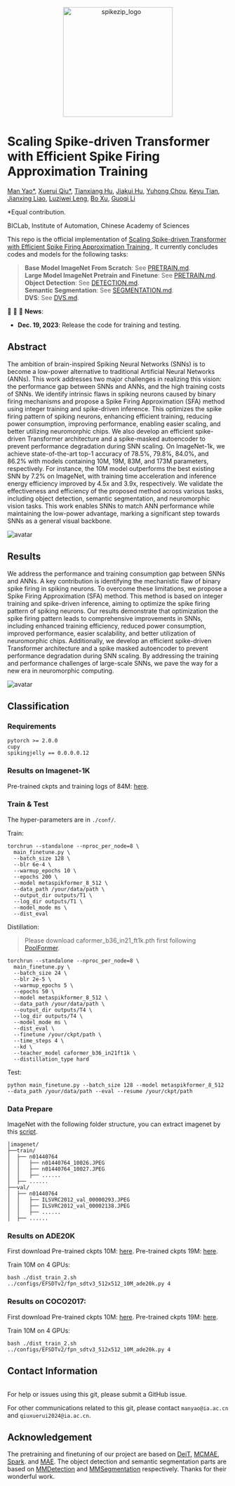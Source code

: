 <p align="center">
<img src="./images/logo.jpg" alt="spikezip_logo" width="250" align="center">
</p>

# Scaling Spike-driven Transformer with Efficient Spike Firing Approximation Training

[Man Yao*](https://scholar.google.com/citations?user=eE4vvp0AAAAJ), [Xuerui Qiu*](https://scholar.google.com/citations?user=bMwW4e8AAAAJ&hl=zh-CN), [Tianxiang Hu](), [Jiakui Hu](https://github.com/jkhu29), [Yuhong Chou](https://scholar.google.com/citations?user=8CpWM4cAAAAJ&hl=zh-CN&oi=ao), [Keyu Tian](https://scholar.google.com/citations?user=6FdkbygAAAAJ&hl=zh-CN&oi=ao), [Jianxing Liao](), [Luziwei Leng](), [Bo Xu](), [Guoqi Li](https://scholar.google.com/citations?user=qCfE--MAAAAJ&)


*Equal contribution.

BICLab, Institute of Automation, Chinese Academy of Sciences


This repo is the official implementation of [Scaling Spike-driven Transformer with Efficient Spike Firing Approximation Training ](https://arxiv.org/pdf/2411.16061). It currently concludes codes and models for the following tasks:
> **Base Model ImageNet From Scratch**: See [PRETRAIN.md](PRETRAIN.md).\
> **Large Model ImageNet Pretrain and Finetune**: See [PRETRAIN.md](PRETRAIN.md).\
> **Object Detection**: See [DETECTION.md](DET/DETECTION.md).\
> **Semantic Segmentation**: See [SEGMENTATION.md](SEG/SEGMENTATION.md). \
> **DVS**: See [DVS.md](https://github.com/Alpha-VL/VideoConvMAE).


:rocket:  :rocket:  :rocket: **News**:

- **Dec. 19, 2023**: Release the code for training and testing.

## Abstract
The ambition of brain-inspired Spiking Neural Networks (SNNs) is to become a low-power alternative to traditional Artificial Neural Networks (ANNs). This work addresses two major challenges in realizing this vision: the performance gap between SNNs and ANNs, and the high training costs of SNNs. We identify intrinsic flaws in spiking neurons caused by binary firing mechanisms and propose a Spike Firing Approximation (SFA) method using integer training and spike-driven inference. This optimizes the spike firing pattern of spiking neurons, enhancing efficient training, reducing power consumption, improving performance, enabling easier scaling, and better utilizing neuromorphic chips. We also develop an efficient spike-driven Transformer architecture and a spike-masked autoencoder to prevent performance degradation during SNN scaling. On ImageNet-1k, we achieve state-of-the-art top-1 accuracy of 78.5\%, 79.8\%, 84.0\%, and 86.2\% with models containing 10M, 19M, 83M, and 173M parameters, respectively. For instance, the 10M model outperforms the best existing SNN by 7.2\% on ImageNet, with training time acceleration and inference energy efficiency improved by 4.5x and 3.9x, respectively. We validate the effectiveness and efficiency of the proposed method across various tasks, including object detection, semantic segmentation, and neuromorphic vision tasks. This work enables SNNs to match ANN performance while maintaining the low-power advantage, marking a significant step towards SNNs as a general visual backbone.

![avatar](./images/main.png)

## Results
We address the performance and training consumption gap between SNNs and ANNs. A key contribution is identifying the mechanistic flaw of binary spike firing in spiking neurons. To overcome these limitations, we propose a Spike Firing Approximation (SFA) method. This method is based on integer training and spike-driven inference, aiming to optimize the spike firing pattern of spiking neurons. Our results demonstrate that optimization the spike firing pattern leads to comprehensive improvements in SNNs, including enhanced training efficiency, reduced power consumption, improved performance, easier scalability, and better utilization of neuromorphic chips. Additionally, we develop an efficient spike-driven Transformer architecture and a spike masked autoencoder to prevent performance degradation during SNN scaling. By addressing the training and performance challenges of large-scale SNNs, we pave the way for a new era in neuromorphic computing.

![avatar](./images/fig.png)
## Classification

### Requirements

```python3
pytorch >= 2.0.0
cupy
spikingjelly == 0.0.0.0.12
```

### Results on Imagenet-1K

Pre-trained ckpts and training logs of 84M: [here](https://drive.google.com/drive/folders/12JcIRG8BF6JcgPsXIetSS14udtHXeSSx?usp=sharing).

### Train & Test

The hyper-parameters are in `./conf/`.

Train:

```shell
torchrun --standalone --nproc_per_node=8 \
  main_finetune.py \
  --batch_size 128 \
  --blr 6e-4 \
  --warmup_epochs 10 \
  --epochs 200 \
  --model metaspikformer_8_512 \
  --data_path /your/data/path \
  --output_dir outputs/T1 \
  --log_dir outputs/T1 \
  --model_mode ms \
  --dist_eval
```

Distillation:

> Please download caformer_b36_in21_ft1k.pth first following [PoolFormer](https://github.com/sail-sg/poolformer).

```shell
torchrun --standalone --nproc_per_node=8 \
  main_finetune.py \
  --batch_size 24 \
  --blr 2e-5 \
  --warmup_epochs 5 \
  --epochs 50 \
  --model metaspikformer_8_512 \
  --data_path /your/data/path \
  --output_dir outputs/T4 \
  --log_dir outputs/T4 \
  --model_mode ms \
  --dist_eval \
  --finetune /your/ckpt/path \
  --time_steps 4 \
  --kd \
  --teacher_model caformer_b36_in21ft1k \
  --distillation_type hard
```

Test:

```shell
python main_finetune.py --batch_size 128 --model metaspikformer_8_512 --data_path /your/data/path --eval --resume /your/ckpt/path
```

### Data Prepare

ImageNet with the following folder structure, you can extract imagenet by this [script](https://gist.github.com/BIGBALLON/8a71d225eff18d88e469e6ea9b39cef4).

```shell
│imagenet/
├──train/
│  ├── n01440764
│  │   ├── n01440764_10026.JPEG
│  │   ├── n01440764_10027.JPEG
│  │   ├── ......
│  ├── ......
├──val/
│  ├── n01440764
│  │   ├── ILSVRC2012_val_00000293.JPEG
│  │   ├── ILSVRC2012_val_00002138.JPEG
│  │   ├── ......
│  ├── ......
```

### Results on ADE20K
First download
Pre-trained ckpts 10M: [here](https://drive.google.com/drive/folders/12JcIRG8BF6JcgPsXIetSS14udtHXeSSx?usp=sharing).
Pre-trained ckpts 19M: [here](https://drive.google.com/drive/folders/12JcIRG8BF6JcgPsXIetSS14udtHXeSSx?usp=sharing).

Train 10M on 4 GPUs:

```shell
bash ./dist_train_2.sh ../configs/EFSDTv2/fpn_sdtv3_512x512_10M_ade20k.py 4
```


### Results on COCO2017:
First download
Pre-trained ckpts 10M: [here](https://drive.google.com/drive/folders/12JcIRG8BF6JcgPsXIetSS14udtHXeSSx?usp=sharing).
Pre-trained ckpts 19M: [here](https://drive.google.com/drive/folders/12JcIRG8BF6JcgPsXIetSS14udtHXeSSx?usp=sharing).

Train 10M on 4 GPUs:

```shell
bash ./dist_train_2.sh ../configs/EFSDTv2/fpn_sdtv3_512x512_10M_ade20k.py 4
```

## Contact Information

```

```

For help or issues using this git, please submit a GitHub issue.

For other communications related to this git, please contact `manyao@ia.ac.cn` and `qiuxuerui2024@ia.ac.cn`.

## Acknowledgement
The pretraining and finetuning of our project are based on [DeiT](https://github.com/facebookresearch/deit), [MCMAE](https://github.com/Alpha-VL/ConvMAE), [Spark](https://github.com/keyu-tian/SparK). and [MAE](https://github.com/facebookresearch/mae). The object detection and semantic segmentation parts are based on [MMDetection](https://github.com/open-mmlab/mmdetection) and [MMSegmentation](https://github.com/open-mmlab/mmsegmentation) respectively. Thanks for their wonderful work.


